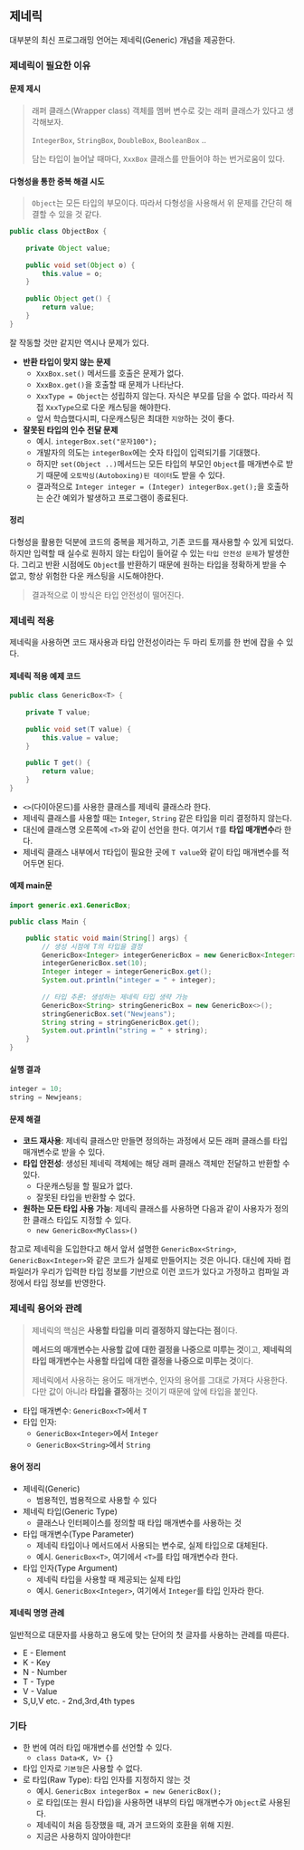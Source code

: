 ## 제네릭
대부분의 최신 프로그래밍 언어는 제네릭(Generic) 개념을 제공한다.

### 제네릭이 필요한 이유

#### 문제 제시

> 래퍼 클래스(Wrapper class) 객체를 멤버 변수로 갖는 래퍼 클래스가 있다고 생각해보자.
> 
> `IntegerBox`, `StringBox`, `DoubleBox`, `BooleanBox` ..
>
> 담는 타입이 늘어날 때마다, `XxxBox` 클래스를 만들어야 하는 번거로움이 있다.

#### 다형성을 통한 중복 해결 시도

> `Object`는 모든 타입의 부모이다. 따라서 다형성을 사용해서 위 문제를 간단히 해결할 수 있을 것 같다.

```java
public class ObjectBox {
    
    private Object value;
    
    public void set(Object o) {
        this.value = o;
    }
    
    public Object get() {
        return value;
    }
}
```

잘 작동할 것만 같지만 역시나 문제가 있다.
- **반환 타입이 맞지 않는 문제**
  - `XxxBox.set()` 메서드를 호출은 문제가 없다.
  - `XxxBox.get()`을 호출할 때 문제가 나타난다.
  - `XxxType = Object`는 성립하지 않는다. 자식은 부모를 담을 수 없다. 따라서 직접 `XxxType`으로 다운 캐스팅을 해야한다.
  - 앞서 학습했다시피, 다운캐스팅은 최대한 `지양`하는 것이 좋다.
- **잘못된 타입의 인수 전달 문제**
  - 예시. `integerBox.set("문자100");`
  - 개발자의 의도는 `integerBox`에는 숫자 타입이 입력되기를 기대했다.
  - 하지만 `set(Object ..)`메서드는 모든 타입의 부모인 `Object`를 매개변수로 받기 때문에 `오토박싱(Autoboxing)된 데이터`도 받을 수 있다.
  - 결과적으로 `Integer integer = (Integer) integerBox.get();`을 호출하는 순간 예외가 발생하고 프로그램이 종료된다.

#### 정리
다형성을 활용한 덕분에 코드의 중복을 제거하고, 기존 코드를 재사용할 수 있게 되었다.
하지만 입력할 때 실수로 원하지 않는 타입이 들어갈 수 있는 `타입 안전성 문제`가 발생한다.
그리고 반환 시점에도 `Object`를 반환하기 때문에 원하는 타입을 정확하게 받을 수 없고, 항상 위험한 다운 캐스팅을 시도해야한다.
> 결과적으로 이 방식은 타입 안전성이 떨어진다.

### 제네릭 적용
제네릭을 사용하면 코드 재사용과 타입 안전성이라는 두 마리 토끼를 한 번에 잡을 수 있다.

#### 제네릭 적용 예제 코드
```java
public class GenericBox<T> {
    
    private T value;
    
    public void set(T value) {
        this.value = value;
    }
    
    public T get() {
        return value;
    }
}
```
- `<>`(다이아몬드)를 사용한 클래스를 제네릭 클래스라 한다.
- 제네릭 클래스를 사용할 때는 `Integer`, `String` 같은 타입을 미리 결정하지 않는다.
- 대신에 클래스명 오른쪽에 `<T>`와 같이 선언을 한다. 여기서 `T`를 **타입 매개변수**라 한다.
- 제네릭 클래스 내부에서 `T`타입이 필요한 곳에 `T value`와 같이 타입 매개변수를 적어두면 된다.

#### 예제 main문

```java
import generic.ex1.GenericBox;

public class Main {

    public static void main(String[] args) {
        // 생성 시점에 T의 타입을 결정
        GenericBox<Integer> integerGenericBox = new GenericBox<Integer>();
        integerGenericBox.set(10);
        Integer integer = integerGenericBox.get();
        System.out.println("integer = " + integer);
        
        // 타입 추론: 생성하는 제네릭 타입 생략 가능
        GenericBox<String> stringGenericBox = new GenericBox<>();
        stringGenericBox.set("Newjeans");
        String string = stringGenericBox.get();
        System.out.println("string = " + string);
    }
}
```
#### 실행 결과
```java
integer = 10;
string = Newjeans;
```

#### 문제 해결
- **코드 재사용**: 제네릭 클래스만 만들면 정의하는 과정에서 모든 래퍼 클래스를 타입 매개변수로 받을 수 있다.
- **타입 안전성**: 생성된 제네릭 객체에는 해당 래퍼 클래스 객체만 전달하고 반환할 수 있다.
  - 다운캐스팅을 할 필요가 없다.
  - 잘못된 타입을 반환할 수 없다.
- **원하는 모든 타입 사용 가능**: 제네릭 클래스를 사용하면 다음과 같이 사용자가 정의한 클래스 타입도 지정할 수 있다.
  - `new GenericBox<MyClass>()`

참고로 제네릭을 도입한다고 해서 앞서 설명한 `GenericBox<String>`, `GenericBox<Integer>`와 같은 코드가 실제로 만들어지는 것은 아니다.
대신에 자바 컴파일러가 우리가 입력한 타입 정보를 기반으로 이런 코드가 있다고 가정하고 컴파일 과정에서 타입 정보를 반영한다.

### 제네릭 용어와 관례
> 제네릭의 핵심은 **사용할 타입을 미리 결정하지 않는다는 점**이다.
> 
> **메서드의 매개변수는 사용할 값에 대한 결정을 나중으로 미루는 것**이고, **제네릭의 타입 매개변수는 사용할 타입에 대한 결정을 나중으로 미루는 것**이다.
> 
> 제네릭에서 사용하는 용어도 매개변수, 인자의 용어를 그대로 가져다 사용한다. 다만 값이 아니라 **타입을 결정**하는 것이기 때문에 앞에 타입을 붙인다.

- 타입 매개변수: `GenericBox<T>`에서 `T`
- 타입 인자:
  - `GenericBox<Integer>`에서 `Integer`
  - `GenericBox<String>`에서 `String`

#### 용어 정리
- 제네릭(Generic)
  - 범용적인, 범용적으로 사용할 수 있다
- 제네릭 타입(Generic Type)
  - 클래스나 인터페이스를 정의할 때 타입 매개변수를 사용하는 것
- 타입 매개변수(Type Parameter)
  - 제네릭 타입이나 메서드에서 사용되는 변수로, 실제 타입으로 대체된다.
  - 예시. `GenericBox<T>`, 여기에서 `<T>`를 타입 매개변수라 한다.
- 타입 인자(Type Argument)
  - 제네릭 타입을 사용할 때 제공되는 실제 타입
  - 예시. `GenericBox<Integer>`, 여기에서 `Integer`를 타입 인자라 한다.

#### 제네릭 명명 관례
일반적으로 대문자를 사용하고 용도에 맞는 단어의 첫 글자를 사용하는 관례를 따른다.

- E - Element
- K - Key
- N - Number
- T - Type
- V - Value
- S,U,V etc. - 2nd,3rd,4th types

### 기타
- 한 번에 여러 타입 매개변수를 선언할 수 있다.
  - `class Data<K, V> {}`
- 타입 인자로 `기본형`은 사용할 수 없다.
- 로 타입(Raw Type): 타입 인자를 지정하지 않는 것
  - 예시. `GenericBox integerBox = new GenericBox();`
  - 로 타입(또는 원시 타입)을 사용하면 내부의 타입 매개변수가 `Object`로 사용된다.
  - 제네릭이 처음 등장했을 때, 과거 코드와의 호환을 위해 지원.
  - 지금은 사용하지 않아야한다!